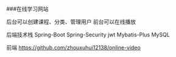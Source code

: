 ###在线学习网站

后台可以创建课程、分类、管理用户 前台可以在线播放

后端技术栈 Spring-Boot Spring-Security jwt Mybatis-Plus MySQL   

前端 https://github.com/zhouxuhui12138/online-video
